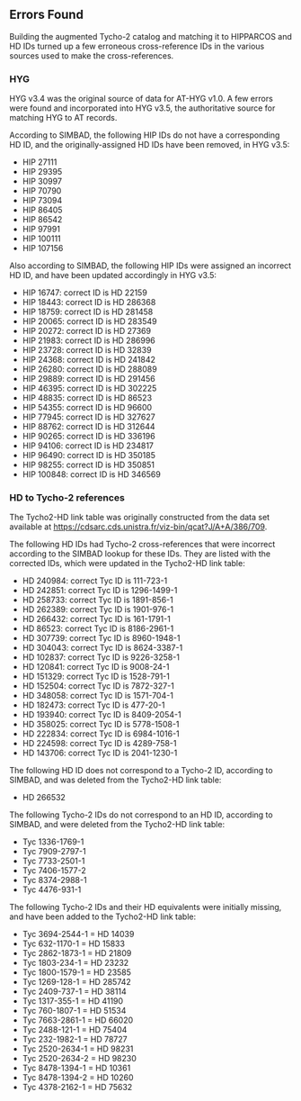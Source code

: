 ## Errors Found

Building the augmented Tycho-2 catalog and matching it to HIPPARCOS and HD IDs turned up a few erroneous cross-reference IDs in the various sources used to make the cross-references.

### HYG

HYG v3.4 was the original source of data for AT-HYG v1.0. A few errors were found and incorporated into HYG v3.5, the authoritative source for matching HYG to AT records.

According to SIMBAD, the following HIP IDs do not have a corresponding HD ID, and the originally-assigned HD IDs have been removed, in HYG v3.5:

* HIP 27111
* HIP 29395
* HIP 30997
* HIP 70790
* HIP 73094
* HIP 86405
* HIP 86542
* HIP 97991
* HIP 100111
* HIP 107156

Also according to SIMBAD, the following HIP IDs were assigned an incorrect HD ID, and have been updated accordingly in HYG v3.5:

* HIP 16747: correct ID is HD 22159
* HIP 18443: correct ID is HD 286368
* HIP 18759: correct ID is HD 281458
* HIP 20065: correct ID is HD 283549
* HIP 20272: correct ID is HD 27369
* HIP 21983: correct ID is HD 286996
* HIP 23728: correct ID is HD 32839
* HIP 24368: correct ID is HD 241842
* HIP 26280: correct ID is HD 288089
* HIP 29889: correct ID is HD 291456
* HIP 46395: correct ID is HD 302225
* HIP 48835: correct ID is HD 86523
* HIP 54355: correct ID is HD 96600
* HIP 77945: correct ID is HD 327627
* HIP 88762: correct ID is HD 312644
* HIP 90265: correct ID is HD 336196
* HIP 94106: correct ID is HD 234817
* HIP 96490: correct ID is HD 350185
* HIP 98255: correct ID is HD 350851
* HIP 100848: correct ID is HD 346569

### HD to Tycho-2 references

The Tycho2-HD link table was originally constructed from the data set available at https://cdsarc.cds.unistra.fr/viz-bin/qcat?J/A+A/386/709. 

The following HD IDs had Tycho-2 cross-references that were incorrect according to the SIMBAD lookup for these IDs. They are listed with the corrected IDs, which were updated in the Tycho2-HD link table:

* HD 240984: correct Tyc ID is 111-723-1
* HD 242851: correct Tyc ID is 1296-1499-1
* HD 258733: correct Tyc ID is 1891-856-1
* HD 262389: correct Tyc ID is 1901-976-1
* HD 266432: correct Tyc ID is 161-1791-1
* HD 86523: correct Tyc ID is 8186-2961-1
* HD 307739: correct Tyc ID is 8960-1948-1
* HD 304043: correct Tyc ID is 8624-3387-1
* HD 102837: correct Tyc ID is 9226-3258-1
* HD 120841: correct Tyc ID is 9008-24-1
* HD 151329: correct Tyc ID is 1528-791-1
* HD 152504: correct Tyc ID is 7872-327-1
* HD 348058: correct Tyc ID is 1571-704-1
* HD 182473: correct Tyc ID is 477-20-1
* HD 193940: correct Tyc ID is 8409-2054-1
* HD 358025: correct Tyc ID is 5778-1508-1
* HD 222834: correct Tyc ID is 6984-1016-1
* HD 224598: correct Tyc ID is 4289-758-1
* HD 143706: correct Tyc ID is 2041-1230-1

The following HD ID does not correspond to a Tycho-2 ID, according to SIMBAD, and was deleted from the Tycho2-HD link table:

* HD 266532

The following Tycho-2 IDs do not correspond to an HD ID, according to SIMBAD, and were deleted from the Tycho2-HD link table:

* Tyc 1336-1769-1
* Tyc 7909-2797-1
* Tyc 7733-2501-1
* Tyc 7406-1577-2
* Tyc 8374-2988-1
* Tyc 4476-931-1

The following Tycho-2 IDs and their HD equivalents were initially missing, and have been added to the Tycho2-HD link table:

* Tyc 3694-2544-1 = HD 14039
* Tyc 632-1170-1 = HD 15833
* Tyc 2862-1873-1 = HD 21809
* Tyc 1803-234-1 = HD 23232
* Tyc 1800-1579-1 = HD 23585
* Tyc 1269-128-1 = HD 285742
* Tyc 2409-737-1 = HD 38114
* Tyc 1317-355-1 = HD 41190
* Tyc 760-1807-1 = HD 51534
* Tyc 7663-2861-1 = HD 66020
* Tyc 2488-121-1 = HD 75404
* Tyc 232-1982-1 = HD 78727
* Tyc 2520-2634-1 = HD 98231
* Tyc 2520-2634-2 = HD 98230
* Tyc 8478-1394-1 = HD 10361
* Tyc 8478-1394-2 = HD 10260
* Tyc 4378-2162-1 = HD 75632